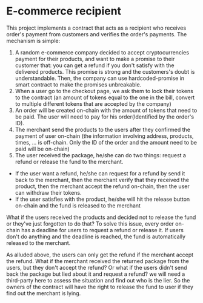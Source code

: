 # E-commerce recipient
This project implements a contract that acts as a recipient who receives order's payment from customers and verifies the order's payments. The mechanism is simple:

1. A random e-commerce company decided to accept cryptocurrencies payment for their products, and want to make a promise to their customer that: you can get a refund if you don't satisfy with the delivered products. This promise is strong and the customers's doubt is understandable. Then, the company can use hardcoded-promise in smart contract to make the promises unbreakable.
2. When a user go to the checkout page, we ask them to lock their tokens to the contract (an amount of tokens equal to the one in the bill, convert to multiple different tokens that are accepted by the company)
4. An order will be created on-chain with the amount of tokens that need to be paid. The user will need to pay for his order(Identified by the order's ID).
5. The merchant send the products to the users after they confirmed the payment of user on-chain (the information involving address, products, times, ... is off-chain. Only the ID of the order and the amount need to be paid will be on-chain)
6. The user received the package, he/she can do two things: request a refund or release the fund to the merchant. 
- If the user want a refund, he/she can request for a refund by send it back to the merchant, then the merchant verify that they received the product, then the merchant accept the refund on-chain, then the user can withdraw their tokens.
- If the user satisfies with the product, he/she will hit the release button on-chain and the fund is released to the merchant

What if the users received the products and decided not to release the fund or they've just forgotten to do that? To solve this issue, every order on-chain has a deadline for users to request a refund or release it. If users don't do anything and the deadline is reached, the fund is automatically released to the merchant.

As alluded above, the users can only get the refund if the merchant accept the refund. What if the merchant received the returned package from the users, but they don't accept the refund? Or what if the users didn't send back the package but lied about it and request a refund? we will need a third-party here to assess the situation and find out who is the lier. So the owners of the contract will have the right to release the fund to user if they find out the merchant is lying.